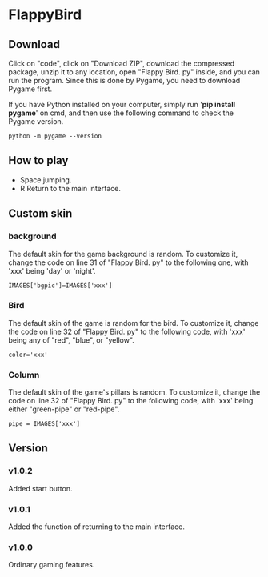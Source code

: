 # FlappyBird
## Download
Click on "code", click on "Download ZIP", download the compressed package, unzip it to any location, open "Flappy Bird. py" inside, and you can run the program. Since this is done by Pygame, you need to download Pygame first.

If you have Python installed on your computer, simply run '**pip install pygame**' on cmd, and then use the following command to check the Pygame version.
```
python -m pygame --version
```
## How to play
- Space jumping.
- R Return to the main interface.
## Custom skin
### background
The default skin for the game background is random. To customize it, change the code on line 31 of "Flappy Bird. py" to the following one, with 'xxx' being 'day' or 'night'.
```
IMAGES['bgpic']=IMAGES['xxx']
```
### Bird
The default skin of the game is random for the bird. To customize it, change the code on line 32 of "Flappy Bird. py" to the following code, with 'xxx' being any of "red", "blue", or "yellow".
```
color='xxx'
```
### Column
The default skin of the game's pillars is random. To customize it, change the code on line 32 of "Flappy Bird. py" to the following code, with 'xxx' being either "green-pipe" or "red-pipe".
```
pipe = IMAGES['xxx']
```
## Version
### v1.0.2
Added start button.
### v1.0.1
Added the function of returning to the main interface.
### v1.0.0
Ordinary gaming features.
